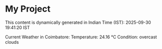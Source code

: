 # My Project

This content is dynamically generated in Indian Time (IST): 2025-09-30 19:41:20 IST


Current Weather in Coimbatore:
Temperature: 24.16 °C
Condition: overcast clouds

